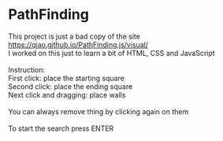 # PathFinding
This project is just a bad copy of the site https://qiao.github.io/PathFinding.js/visual/<br>
I worked on this just to learn a bit of HTML, CSS and JavaScript<br>
<br>
Instruction:<br>
First click: place the starting square<br>
Second click: place the ending square<br>
Next click and dragging: place walls<br>
<br>
You can always remove thing by clicking again on them<br>
<br>
To start the search press ENTER